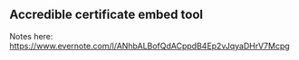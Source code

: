 ## Accredible certificate embed tool

Notes here: https://www.evernote.com/l/ANhbALBofQdACppdB4Ep2vJqyaDHrV7Mcpg

